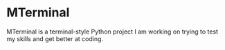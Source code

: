 # MTerminal
MTerminal is a terminal-style Python project I am working on trying to test my skills and get better at coding.
